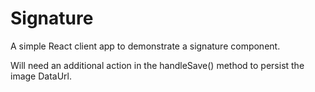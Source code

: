 # Signature

A simple React client app to demonstrate a signature component.

Will need an additional action in the handleSave() method to persist the image DataUrl.